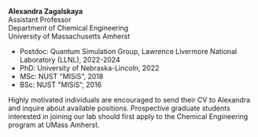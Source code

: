 **Alexandra Zagalskaya** \
Assistant Professor \
Department of Chemical Engineering \
University of Massachusetts Amherst

- Postdoc: Quantum Simulation Group, Lawrence Livermore National Laboratory (LLNL), 2022-2024
- PhD: University of Nebraska-Lincoln, 2022 
- MSc: NUST "MISiS“, 2018
- BSc: NUST "MISiS“, 2016

Highly motivated individuals are encouraged to send their CV to Alexandra and inquire about available positions. Prospective graduate students interested in joining our lab should first apply to the Chemical Engineering program at UMass Amherst. 
